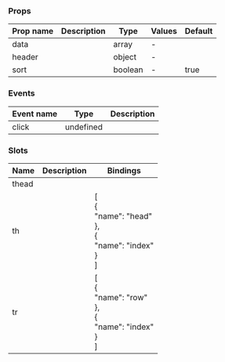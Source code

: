 ### Props

| Prop name | Description | Type    | Values | Default |
| --------- | ----------- | ------- | ------ | ------- |
| data      |             | array   | -      |         |
| header    |             | object  | -      |         |
| sort      |             | boolean | -      | true    |

### Events

| Event name | Type      | Description |
| ---------- | --------- | ----------- |
| click      | undefined |

### Slots

| Name  | Description | Bindings                                                               |
| ----- | ----------- | ---------------------------------------------------------------------- |
| thead |             |                                                                        |
| th    |             | [<br> {<br> "name": "head"<br> },<br> {<br> "name": "index"<br> }<br>] |
| tr    |             | [<br> {<br> "name": "row"<br> },<br> {<br> "name": "index"<br> }<br>]  |
